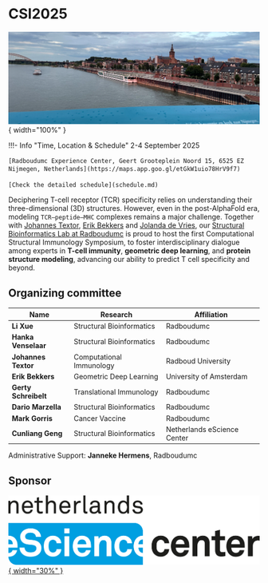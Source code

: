 # CSI2025

![The city](images/nijmegen.png){ width="100%" }

!!!- Info "Time, Location & Schedule"
    2-4 September 2025

    [Radboudumc Experience Center, Geert Grooteplein Noord 15, 6525 EZ Nijmegen, Netherlands](https://maps.app.goo.gl/etGkW1uio78HrV9f7)

    [Check the detailed schedule](schedule.md)

Deciphering T-cell receptor (TCR) specificity relies on understanding their three-dimensional (3D) structures. However, even in the post-AlphaFold era, modeling `TCR–peptide–MHC` complexes remains a major challenge. Together with [Johannes Textor](https://www.linkedin.com/in/johannes-textor-28b168256/), [Erik Bekkers](https://www.linkedin.com/in/erik-bekkers-ba31a396/) and [Jolanda de Vries](https://www.linkedin.com/in/jolanda-de-vries-31a54816/), our [Structural Bioinformatics Lab at Radboudumc](https://www.radboudumc.nl/en/research/research-groups/structural-bioinformatics) is proud to host the first Computational Structural Immunology Symposium, to foster interdisciplinary dialogue among experts in  **T-cell immunity**, **geometric deep learning**, and **protein structure modeling**, advancing our ability to predict T cell specificity and beyond.


## Organizing committee

| Name | Research | Affiliation |
|------|-----------|-------------|
| **Li Xue** | Structural Bioinformatics | Radboudumc |
| **Hanka Venselaar** | Structural Bioinformatics | Radboudumc |
| **Johannes Textor** | Computational Immunology | Radboud University |
| **Erik Bekkers** | Geometric Deep Learning | University of Amsterdam |
| **Gerty Schreibelt** | Translational Immunology | Radboudumc |
| **Dario Marzella** | Structural Bioinformatics | Radboudumc |
| **Mark Gorris** | Cancer Vaccine | Radboudumc |
| **Cunliang Geng** | Structural Bioinformatics | Netherlands eScience Center |

Administrative Support: **Janneke Hermens**, Radboudumc

## Sponsor

[![Netherlands eScience Center](images/netherlands-escience-center-logo-RGB.png){ width="30%" }](https://www.esciencecenter.nl/)

